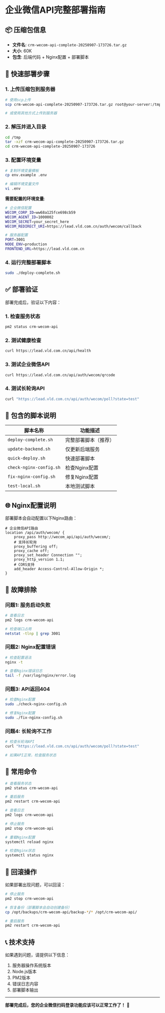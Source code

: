 # 企业微信API完整部署指南

## 📦 压缩包信息
- **文件名**: `crm-wecom-api-complete-20250907-173726.tar.gz`
- **大小**: 60K
- **包含**: 后端代码 + Nginx配置 + 部署脚本

## 🚀 快速部署步骤

### 1. 上传压缩包到服务器
```bash
# 使用scp上传
scp crm-wecom-api-complete-20250907-173726.tar.gz root@your-server:/tmp/

# 或使用其他方式上传到服务器
```

### 2. 解压并进入目录
```bash
cd /tmp
tar -xzf crm-wecom-api-complete-20250907-173726.tar.gz
cd crm-wecom-api-complete-20250907-173726
```

### 3. 配置环境变量
```bash
# 复制环境变量模板
cp env.example .env

# 编辑环境变量文件
vi .env
```

**需要配置的环境变量**:
```bash
# 企业微信配置
WECOM_CORP_ID=ww68a125fce698cb59
WECOM_AGENT_ID=1000002
WECOM_SECRET=your_secret_here
WECOM_REDIRECT_URI=https://lead.vld.com.cn/auth/wecom/callback

# 服务器配置
PORT=3001
NODE_ENV=production
FRONTEND_URL=https://lead.vld.com.cn
```

### 4. 运行完整部署脚本
```bash
sudo ./deploy-complete.sh
```

## ✅ 部署验证

部署完成后，验证以下内容：

### 1. 检查服务状态
```bash
pm2 status crm-wecom-api
```

### 2. 测试健康检查
```bash
curl https://lead.vld.com.cn/api/health
```

### 3. 测试企业微信API
```bash
curl https://lead.vld.com.cn/api/auth/wecom/qrcode
```

### 4. 测试长轮询API
```bash
curl "https://lead.vld.com.cn/api/auth/wecom/poll?state=test"
```

## 🔧 包含的脚本说明

| 脚本名称 | 功能描述 |
|---------|---------|
| `deploy-complete.sh` | 完整部署脚本（推荐） |
| `update-backend.sh` | 仅更新后端服务 |
| `quick-deploy.sh` | 快速部署脚本 |
| `check-nginx-config.sh` | 检查Nginx配置 |
| `fix-nginx-config.sh` | 修复Nginx配置 |
| `test-local.sh` | 本地测试脚本 |

## 🌐 Nginx配置说明

部署脚本会自动配置以下Nginx路由：

```nginx
# 企业微信API路由
location /api/auth/wecom/ {
    proxy_pass http://wecom_api/api/auth/wecom/;
    # 支持长轮询
    proxy_buffering off;
    proxy_cache off;
    proxy_set_header Connection "";
    proxy_http_version 1.1;
    # CORS支持
    add_header Access-Control-Allow-Origin *;
}
```

## 🐛 故障排除

### 问题1: 服务启动失败
```bash
# 查看日志
pm2 logs crm-wecom-api

# 检查端口占用
netstat -tlnp | grep 3001
```

### 问题2: Nginx配置错误
```bash
# 检查配置语法
nginx -t

# 查看Nginx错误日志
tail -f /var/log/nginx/error.log
```

### 问题3: API返回404
```bash
# 检查Nginx配置
sudo ./check-nginx-config.sh

# 修复Nginx配置
sudo ./fix-nginx-config.sh
```

### 问题4: 长轮询不工作
```bash
# 检查长轮询API
curl "https://lead.vld.com.cn/api/auth/wecom/poll?state=test"

# 如果API正常，检查服务状态
```

## 📝 常用命令

```bash
# 查看服务状态
pm2 status crm-wecom-api

# 重启服务
pm2 restart crm-wecom-api

# 查看日志
pm2 logs crm-wecom-api

# 停止服务
pm2 stop crm-wecom-api

# 重载Nginx配置
systemctl reload nginx

# 检查Nginx状态
systemctl status nginx
```

## 🔄 回滚操作

如果部署出现问题，可以回滚：

```bash
# 停止服务
pm2 stop crm-wecom-api

# 恢复备份（部署脚本会自动创建备份）
cp /opt/backups/crm-wecom-api/backup-*/* /opt/crm-wecom-api/

# 重启服务
pm2 restart crm-wecom-api
```

## 📞 技术支持

如果遇到问题，请提供以下信息：
1. 服务器操作系统版本
2. Node.js版本
3. PM2版本
4. 错误日志内容
5. 部署脚本输出

---

**部署完成后，您的企业微信扫码登录功能应该可以正常工作了！** 🎉